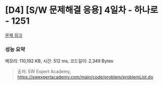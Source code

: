 # [D4] [S/W 문제해결 응용] 4일차 - 하나로 - 1251 

[문제 링크](https://swexpertacademy.com/main/code/problem/problemDetail.do?contestProbId=AV15StKqAQkCFAYD) 

### 성능 요약

메모리: 110,192 KB, 시간: 512 ms, 코드길이: 2,349 Bytes



> 출처: SW Expert Academy, https://swexpertacademy.com/main/code/problem/problemList.do
